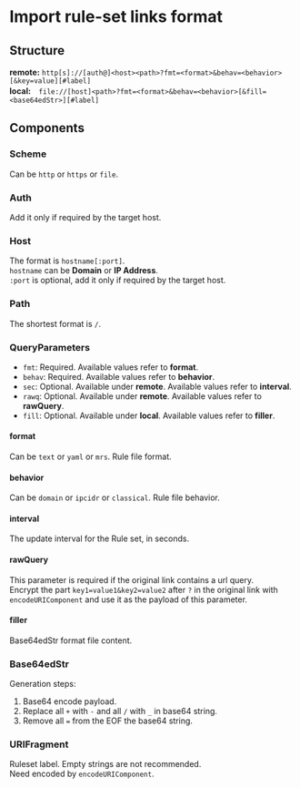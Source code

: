 # Import rule-set links format

## Structure

**remote:** `http[s]://[auth@]<host><path>?fmt=<format>&behav=<behavior>[&key=value][#label]`  
**local:**　`file://[host]<path>?fmt=<format>&behav=<behavior>[&fill=<base64edStr>][#label]`  

## Components

### Scheme

Can be `http` or `https` or `file`.

### Auth

Add it only if required by the target host.

### Host

The format is `hostname[:port]`.  
`hostname` can be **Domain** or **IP Address**.  
`:port` is optional, add it only if required by the target host.

### Path

The shortest format is `/`.

### QueryParameters

+ `fmt`: Required. Available values ​​refer to **format**.
+ `behav`: Required. Available values ​​refer to **behavior**.
+ `sec`: Optional. Available under **remote**. Available values ​​refer to **interval**.
+ `rawq`: Optional. Available under **remote**. Available values ​​refer to **rawQuery**.
+ `fill`: Optional. Available under **local**. Available values ​​refer to **filler**.

#### format

Can be `text` or `yaml` or `mrs`. Rule file format.

#### behavior

Can be `domain` or `ipcidr` or `classical`. Rule file behavior.

#### interval

The update interval for the Rule set, in seconds.

#### rawQuery

This parameter is required if the original link contains a url query.  
Encrypt the part `key1=value1&key2=value2` after `?` in the original link with `encodeURIComponent` and use it as the payload of this parameter.

#### filler

Base64edStr format file content.

### Base64edStr

Generation steps:

  1. Base64 encode payload.
  2. Replace all `+` with `-` and all `/` with `_` in base64 string.
  3. Remove all `=` from the EOF the base64 string.

### URIFragment

Ruleset label. Empty strings are not recommended.  
Need encoded by `encodeURIComponent`.
